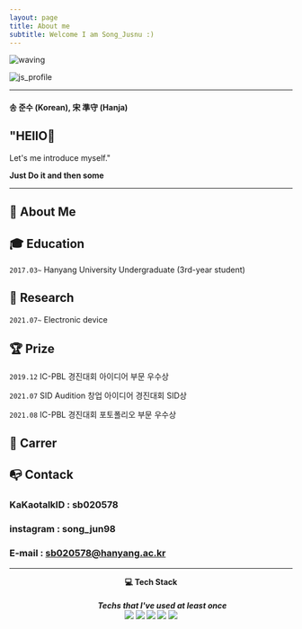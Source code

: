 ```yaml
---
layout: page
title: About me
subtitle: Welcome I am Song_Jusnu :)
---
```


![waving](https://capsule-render.vercel.app/api?type=waving&height=200&text=Song_Junsu&fontAlign=50&fontAlignY=40&color=gradient)

![js_profile](https://user-images.githubusercontent.com/74344434/132435989-8e193368-3cd4-464f-8b4e-5f9894810763.jpg)

---
#### 송 준수 (Korean), 宋 準守 (Hanja)

## "HEllO👋 
Let's me introduce myself."

**Just Do it and then some** 

---
**👩 About Me**
---

## **🎓 Education**

`2017.03~` Hanyang University Undergraduate (3rd-year student)


## **📝 Research** 

`2021.07~` Electronic device

## **🏆 Prize**

`2019.12` IC-PBL 경진대회 아이디어 부문 우수상

`2021.07` SID Audition 창업 아이디어 경진대회 SID상

`2021.08` IC-PBL 경진대회 포토폴리오 부문 우수상

## **📑 Carrer**




## **📭 Contack** 
### KaKaotalkID : sb020578
### instagram : song_jun98
### E-mail : sb020578@hanyang.ac.kr

---

<center>

**💻 Tech Stack**
<h5><dd>Techs that I've used at least once</dd>
<img src="https://img.shields.io/badge/Python-3766AB?style=flat-square&logo=Python&logoColor=white"/>
<img src="https://img.shields.io/badge/HTML5-E34F26?style=flat-square&logo=html5&logoColor=white"/>
<img src="https://img.shields.io/badge/CSS-1572B6?style=flat-square&logo=css3&logoColor=white"/>
<img src="https://img.shields.io/badge/Java-007396?style=flat-square&logo=JAVA&logoColor=white"/>
<img src="https://img.shields.io/badge/-C-F7DF1E?style=flat-square&logo=C&logoColor=white"/>
